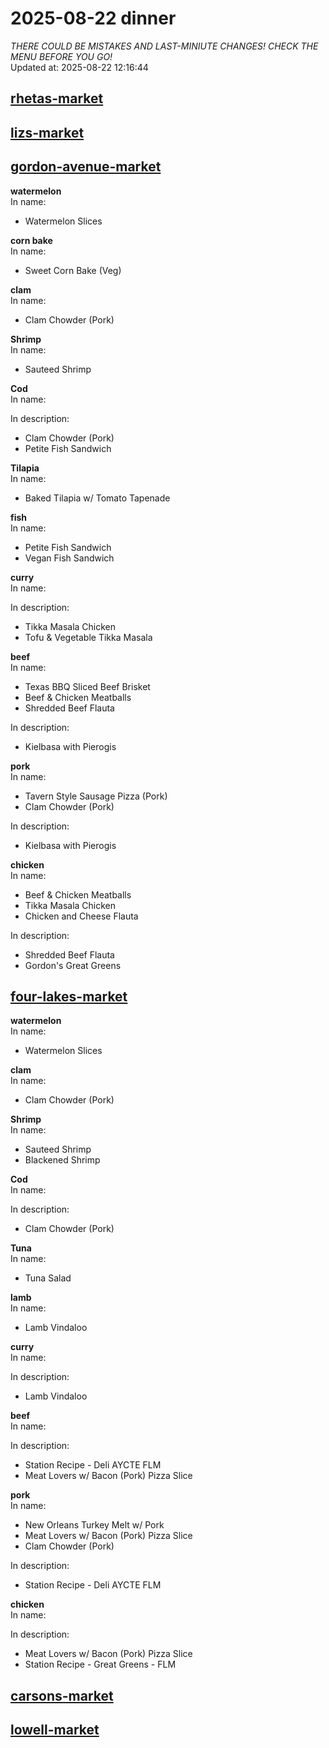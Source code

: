 # 2025-08-22 dinner  
*THERE COULD BE MISTAKES AND LAST-MINIUTE CHANGES! CHECK THE MENU BEFORE YOU GO!*  
Updated at: 2025-08-22 12:16:44  
## [rhetas-market](https://wisc-housingdining.nutrislice.com/menu/rhetas-market/dinner/2025-08-22)  
## [lizs-market](https://wisc-housingdining.nutrislice.com/menu/lizs-market/dinner/2025-08-22)  
## [gordon-avenue-market](https://wisc-housingdining.nutrislice.com/menu/gordon-avenue-market/dinner/2025-08-22)  
**watermelon**  
In name:   
 - Watermelon Slices  
  
**corn bake**  
In name:   
 - Sweet Corn Bake (Veg)  
  
**clam**  
In name:   
 - Clam Chowder (Pork)  
  
**Shrimp**  
In name:   
 - Sauteed Shrimp  
  
**Cod**  
In name:   
  
In description:   
 - Clam Chowder (Pork)  
 - Petite Fish Sandwich  
  
**Tilapia**  
In name:   
 - Baked Tilapia w/ Tomato Tapenade  
  
**fish**  
In name:   
 - Petite Fish Sandwich  
 - Vegan Fish Sandwich  
  
**curry**  
In name:   
  
In description:   
 - Tikka Masala Chicken  
 - Tofu & Vegetable Tikka Masala  
  
**beef**  
In name:   
 - Texas BBQ Sliced Beef Brisket  
 - Beef & Chicken Meatballs  
 - Shredded Beef Flauta  
  
In description:   
 - Kielbasa with Pierogis  
  
**pork**  
In name:   
 - Tavern Style Sausage Pizza (Pork)  
 - Clam Chowder (Pork)  
  
In description:   
 - Kielbasa with Pierogis  
  
**chicken**  
In name:   
 - Beef & Chicken Meatballs  
 - Tikka Masala Chicken  
 - Chicken and Cheese Flauta  
  
In description:   
 - Shredded Beef Flauta  
 - Gordon's Great Greens  
  
## [four-lakes-market](https://wisc-housingdining.nutrislice.com/menu/four-lakes-market/dinner/2025-08-22)  
**watermelon**  
In name:   
 - Watermelon Slices  
  
**clam**  
In name:   
 - Clam Chowder (Pork)  
  
**Shrimp**  
In name:   
 - Sauteed Shrimp  
 - Blackened Shrimp  
  
**Cod**  
In name:   
  
In description:   
 - Clam Chowder (Pork)  
  
**Tuna**  
In name:   
 - Tuna Salad  
  
**lamb**  
In name:   
 - Lamb Vindaloo  
  
**curry**  
In name:   
  
In description:   
 - Lamb Vindaloo  
  
**beef**  
In name:   
  
In description:   
 - Station Recipe - Deli  AYCTE FLM  
 - Meat Lovers w/ Bacon (Pork) Pizza Slice  
  
**pork**  
In name:   
 - New Orleans Turkey Melt w/ Pork  
 - Meat Lovers w/ Bacon (Pork) Pizza Slice  
 - Clam Chowder (Pork)  
  
In description:   
 - Station Recipe - Deli  AYCTE FLM  
  
**chicken**  
In name:   
  
In description:   
 - Meat Lovers w/ Bacon (Pork) Pizza Slice  
 - Station Recipe - Great Greens - FLM  
  
## [carsons-market](https://wisc-housingdining.nutrislice.com/menu/carsons-market/dinner/2025-08-22)  
## [lowell-market](https://wisc-housingdining.nutrislice.com/menu/lowell-market/dinner/2025-08-22)  
  
